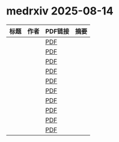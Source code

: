 # medrxiv 2025-08-14

| 标题 | 作者 | PDF链接 |  摘要 |
|------|------|--------|------|
|  |  | [PDF](https://doi.org/10.1101/2021.07.22.21260979) |  |
|  |  | [PDF](https://doi.org/10.1101/2023.12.22.23300450) |  |
|  |  | [PDF](https://doi.org/10.1101/2024.05.28.24308061) |  |
|  |  | [PDF](https://doi.org/10.1101/2024.09.30.24314653) |  |
|  |  | [PDF](https://doi.org/10.1101/2024.11.11.24317065) |  |
|  |  | [PDF](https://doi.org/10.1101/2024.11.13.24317248) |  |
|  |  | [PDF](https://doi.org/10.1101/2025.01.05.24319824) |  |
|  |  | [PDF](https://doi.org/10.1101/2025.04.09.25324824) |  |
|  |  | [PDF](https://doi.org/10.1101/2025.05.06.25327120) |  |
|  |  | [PDF](https://doi.org/10.1101/2025.06.08.25329236) |  |
